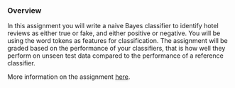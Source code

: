 ### Overview
In this assignment you will write a naive Bayes classifier to identify hotel reviews as either true or fake, and either positive or negative. You will be using the word tokens as features for classification. The assignment will be graded based on the performance of your classifiers, that is how well they perform on unseen test data compared to the performance of a reference classifier.

More information on the assignment [here](http://ron.artstein.org/csci544-2018/coding-2.html).
